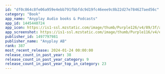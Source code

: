 ```yaml
---
id: "df0c864c8fe06a959e4ebb791fbbfdc9d19fc46eee9c0b22d27e784627aed56c"
category: "Book"
app_name: "Anyplay Audio books & Podcasts"
app_id: 1445440724
app_icon: https://is1-ssl.mzstatic.com/image/thumb/Purple126/v4/89/3f/a3/893fa3e0-5b90-ab87-cff0-dfc8de169638/AppIcon-0-0-1x_U007emarketing-0-10-0-85-220.png/1024x1024bb.png
app_screenshot: https://is1-ssl.mzstatic.com/image/thumb/Purple116/v4/e9/cd/f0/e9cdf09c-f6b5-0b12-c24a-ff5de705ee9b/65a67254-d1fd-4f8e-8f61-3a9e6f45e564_1.png/1284x2778bb.png
publisher_id: 1497797981
publisher_name: "Anyplay AB"
rank: 387
most_recent_release: 2024-01-24 00:00:00
release_count_in_past_year: 38
release_count_in_past_year_category: 9
release_count_in_past_year_top_in_category: 23
---
```

